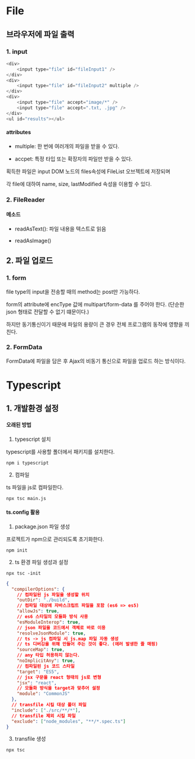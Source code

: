 # File

## 브라우저에 파일 출력

### 1. input

```js
<div>
    <input type="file" id="fileInput1" />
</div>
<div>
    <input type="file" id="fileInput2" multiple />
</div>
<div>
    <input type="file" accept="image/*" />
    <input type="file" accept=".txt, .jpg" />
</div>
<ul id="results"></ul>
```

#### attributes

- multiple: 한 번에 여러개의 파일을 받을 수 있다.

- accpet: 특정 타입 또는 확장자의 파일만 받을 수 있다.

획득한 파일은 input DOM 노드의 files속성에 FileList 오브젝트에 저장되며

각 file에 대하여 name, size, lastModified 속성을 이용할 수 있다.

### 2. FileReader

#### 메소드

- readAsText(): 파일 내용을 텍스트로 읽음

- readAsImage()

## 2. 파일 업로드

### 1. form

file type의 input을 전송할 때의 method는 post만 가능하다.

form의 attribute에 encType 값에 multipart/form-data 를 주어야 한다. (단순한 json 형태로 전달할 수 없기 떄문이다.)

하지만 동기통신이기 때문에 파일의 용량이 큰 경우 전체 프로그램의 동작에 영향을 끼친다.

### 2. FormData

FormData에 파일을 담은 후 Ajax의 비동기 통신으로 파일을 업로드 하는 방식이다.

# Typescript

## 1. 개발환경 설정

#### 오래된 방법

1. typescript 설치

typescript를 사용할 폴더에서 패키지를 설치한다.

```git
npm i typescript
```

2. 컴파일

ts 파일을 js로 컴파일한다.

```git
npx tsc main.js
```

#### ts.config 활용

1. package.json 파일 생성

프로젝트가 npm으로 관리되도록 초기화한다.

```git
npm init
```

2.  ts 환경 파일 생성과 설정

```git
npx tsc -init
```

```json
{
  "compilerOptions": {
    // 컴파일된 js 파일을 생성할 위치
    "outDir": "./build",
    // 컴파일 대상에 자바스크립트 파일을 포함 (es6 => es5)
    "allowJs": true,
    // es6 스타일의 모듈화 방식 사용
    "esModuleInterop": true,
    // json 파일을 코드에서 객체로 바로 이용
    "resolveJsonModule": true,
    // ts -> js 컴파일 시 js.map 파일 자동 생성
    // ts 디버깅을 위해 만들어 주는 것이 좋다. (에러 발생한 줄 매핑)
    "sourceMap": true,
    // any 타입 허용하지 않는다.
    "noImplicitAny": true,
    // 컴파일된 js 코드 스타일
    "target": "ES5",
    // jsx 구문을 react 형태의 js로 변형
    "jsx": "react",
    // 모듈화 방식을 target과 맞추어 설정
    "module": "CommonJS"
  },
  // transfile 시킬 대상 폴더 파일
  "include": ["./src/**/*"],
  // transfile 제외 시킬 파일
  "exclude": ["node_modules", "**/*.spec.ts"]
}
```

3. transfile 생성

```git
npx tsc
```
